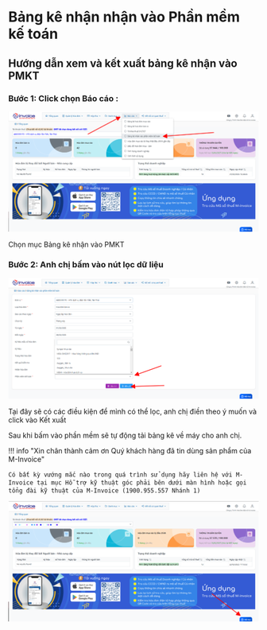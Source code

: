 # **Bảng kê nhận nhận vào Phần mềm kế toán**

## **Hướng dẫn xem và kết xuất bảng kê nhận vào PMKT**

### Bước 1: Click chọn Báo cáo  : 
[![Hình 1]][Hình 1]

[Hình 1]: ../../assets/images/mSMI/msmi_pmkt_1.png

Chọn mục Bảng kê nhận vào PMKT

### Bước 2: Anh chị bấm vào nút lọc dữ liệu  

[![Hình 2]][Hình 2]

[Hình 2]: ../../assets/images/mSMI/msmi_pmkt_2.png

Tại đây sẽ có các điều kiện để mình có thể lọc, anh chị điền theo ý muốn và click vào Kết xuất

Sau khi bấm vào phần mềm sẽ tự động tải bảng kê về máy cho anh chị.

!!! info "Xin chân thành cảm ơn Quý khách hàng đã tin dùng sản phẩm của M-Invoice"

    Có bất kỳ vướng mắc nào trong quá trình sử dụng hãy liên hệ với M-Invoice tại mục Hỗ trợ kỹ thuật góc phải bên dưới màn hình hoặc gọi tổng đài kỹ thuật của M-Invoice (1900.955.557 Nhánh 1)

![Hình 5](../../assets/images/mSMI/msmi_footer.png)

